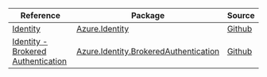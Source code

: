 | Reference | Package | Source |
|---|---|---|
|[Identity](identity-readme.md)|[Azure.Identity](https://www.nuget.org/packages/Azure.Identity)|[Github](https://github.com/Azure/azure-sdk-for-net/blob/main/sdk/identity/Azure.Identity)|
|[Identity - Brokered Authentication](identity.brokeredauthentication-readme.md)|[Azure.Identity.BrokeredAuthentication](https://www.nuget.org/packages/Azure.Identity.BrokeredAuthentication)|[Github](https://github.com/Azure/azure-sdk-for-net/blob/main/sdk/identity/Azure.Identity.BrokeredAuthentication)|
